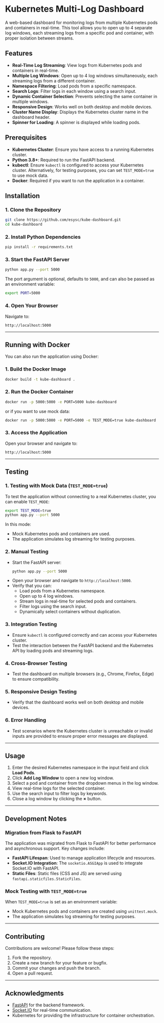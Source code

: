 # Kubernetes Multi-Log Dashboard

A web-based dashboard for monitoring logs from multiple Kubernetes pods and containers in real-time. This tool allows you to open up to 4 separate log windows, each streaming logs from a specific pod and container, with proper isolation between streams.

## Features

- **Real-Time Log Streaming**: View logs from Kubernetes pods and containers in real-time.
- **Multiple Log Windows**: Open up to 4 log windows simultaneously, each streaming logs from a different container.
- **Namespace Filtering**: Load pods from a specific namespace.
- **Search Logs**: Filter logs in each window using a search input.
- **Dynamic Container Selection**: Prevents selecting the same container in multiple windows.
- **Responsive Design**: Works well on both desktop and mobile devices.
- **Cluster Name Display**: Displays the Kubernetes cluster name in the dashboard header.
- **Spinner for Loading**: A spinner is displayed while loading pods.

## Prerequisites

- **Kubernetes Cluster**: Ensure you have access to a running Kubernetes cluster.
- **Python 3.8+**: Required to run the FastAPI backend.
- **kubectl**: Ensure `kubectl` is configured to access your Kubernetes cluster. Alternatively, for testing purposes, you can set `TEST_MODE=true` to use mock data.
- **Docker**: Required if you want to run the application in a container.

## Installation

### 1. Clone the Repository
```bash
git clone https://github.com/esysc/kube-dashboard.git
cd kube-dashboard
```

### 2. Install Python Dependencies
```bash
pip install -r requirements.txt
```

### 3. Start the FastAPI Server
```bash
python app.py --port 5000
```
The port argument is optional, defaults to `5000`, and can also be passed as an environment variable:
```bash
export PORT=5000
```

### 4. Open Your Browser
Navigate to:
```
http://localhost:5000
```

---

## Running with Docker

You can also run the application using Docker:

### 1. Build the Docker Image
```bash
docker build -t kube-dashboard .
```

### 2. Run the Docker Container
```bash
docker run -p 5000:5000 -e PORT=5000 kube-dashboard
```
or if you want to use mock data:
```bash
docker run -p 5000:5000 -e PORT=5000 -e TEST_MODE=true kube-dashboard
```
### 3. Access the Application
Open your browser and navigate to:
```
http://localhost:5000
```

---

## Testing

### 1. Testing with Mock Data (`TEST_MODE=true`)

To test the application without connecting to a real Kubernetes cluster, you can enable `TEST_MODE`:

```bash
export TEST_MODE=true
python app.py --port 5000
```

In this mode:
- Mock Kubernetes pods and containers are used.
- The application simulates log streaming for testing purposes.

### 2. Manual Testing

- Start the FastAPI server:
  ```bash
  python app.py --port 5000
  ```
- Open your browser and navigate to `http://localhost:5000`.
- Verify that you can:
  - Load pods from a Kubernetes namespace.
  - Open up to 4 log windows.
  - Stream logs in real-time for selected pods and containers.
  - Filter logs using the search input.
  - Dynamically select containers without duplication.

### 3. Integration Testing

- Ensure `kubectl` is configured correctly and can access your Kubernetes cluster.
- Test the interaction between the FastAPI backend and the Kubernetes API by loading pods and streaming logs.

### 4. Cross-Browser Testing

- Test the dashboard on multiple browsers (e.g., Chrome, Firefox, Edge) to ensure compatibility.

### 5. Responsive Design Testing

- Verify that the dashboard works well on both desktop and mobile devices.

### 6. Error Handling

- Test scenarios where the Kubernetes cluster is unreachable or invalid inputs are provided to ensure proper error messages are displayed.

---

## Usage

1. Enter the desired Kubernetes namespace in the input field and click **Load Pods**.
2. Click **Add Log Window** to open a new log window.
3. Select a pod and container from the dropdown menus in the log window.
4. View real-time logs for the selected container.
5. Use the search input to filter logs by keywords.
6. Close a log window by clicking the **×** button.

---

## Development Notes

### Migration from Flask to FastAPI

The application was migrated from Flask to FastAPI for better performance and asynchronous support. Key changes include:
- **FastAPI Lifespan**: Used to manage application lifecycle and resources.
- **Socket.IO Integration**: The `socketio.ASGIApp` is used to integrate Socket.IO with FastAPI.
- **Static Files**: Static files (CSS and JS) are served using `fastapi.staticfiles.StaticFiles`.

### Mock Testing with `TEST_MODE=true`

When `TEST_MODE=true` is set as an environment variable:
- Mock Kubernetes pods and containers are created using `unittest.mock`.
- The application simulates log streaming for testing purposes.

---

## Contributing

Contributions are welcome! Please follow these steps:

1. Fork the repository.
2. Create a new branch for your feature or bugfix.
3. Commit your changes and push the branch.
4. Open a pull request.

---

## Acknowledgments

- [FastAPI](https://fastapi.tiangolo.com/) for the backend framework.
- [Socket.IO](https://socket.io/) for real-time communication.
- Kubernetes for providing the infrastructure for container orchestration.

